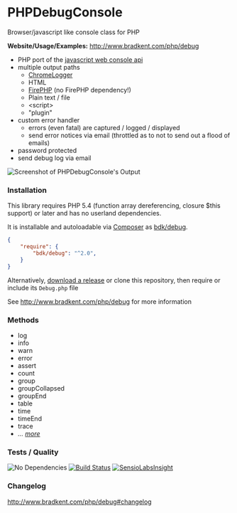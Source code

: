 PHP&#xfeff;Debug&#xfeff;Console
===============

Browser/javascript like console class for PHP

**Website/Usage/Examples:** http://www.bradkent.com/php/debug

* PHP port of the [javascript web console api](https://developer.mozilla.org/en-US/docs/Web/API/console)
* multiple output paths
    * [ChromeLogger](https://craig.is/writing/chrome-logger/techspecs)
    * HTML
    * [FirePHP](http://www.firephp.org/)  (no FirePHP dependency!)
    * Plain text / file
    * &lt;script&gt;
    * "plugin"
* custom error handler
	* errors (even fatal) are captured / logged / displayed
	* send error notices via email (throttled as to not to send out a flood of emails)
* password protected
* send debug log via email

![Screenshot of PHPDebugConsole's Output](http://www.bradkent.com/images/php/screenshot_1.4.png)

### Installation
This library requires PHP 5.4 (function array dereferencing, closure $this support) or later and has no userland dependencies.

It is installable and autoloadable via [Composer](https://getcomposer.org/) as [bdk/debug](https://packagist.org/packages/bdk/debug).

```json
{
    "require": {
        "bdk/debug": "^2.0",
    }
}
```
Alternatively, [download a release](https://github.com/bkdotcom/debug/releases) or clone this repository, then require or include its `Debug.php` file

See http://www.bradkent.com/php/debug for more information

### Methods

* log
* info
* warn
* error
* assert
* count
* group
* groupCollapsed
* groupEnd
* table
* time
* timeEnd
* trace
* *&hellip; [more](http://www.bradkent.com/php/debug#methods)*

### Tests / Quality
![No Dependencies](https://img.shields.io/badge/dependencies-none-333333.svg)
[![Build Status](https://img.shields.io/travis/bkdotcom/PHPDebugConsole.svg)](https://travis-ci.org/bkdotcom/PHPDebugConsole)
[![SensioLabsInsight](https://img.shields.io/sensiolabs/i/789295b4-6040-4367-8fd5-b04a6f0d7a0c.svg)](https://insight.sensiolabs.com/projects/789295b4-6040-4367-8fd5-b04a6f0d7a0c)

### Changelog
http://www.bradkent.com/php/debug#changelog
